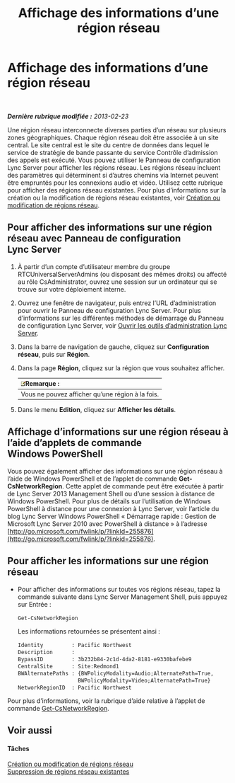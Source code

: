 ﻿---
title: Affichage des informations d’une région réseau
TOCTitle: Affichage des informations d’une région réseau
ms:assetid: 665740d0-a3ed-460f-8337-5ed945f90589
ms:mtpsurl: https://technet.microsoft.com/fr-fr/library/JJ688076(v=OCS.15)
ms:contentKeyID: 49891373
ms.date: 05/20/2016
mtps_version: v=OCS.15
ms.translationtype: HT
---

# Affichage des informations d’une région réseau

 

_**Dernière rubrique modifiée :** 2013-02-23_

Une région réseau interconnecte diverses parties d’un réseau sur plusieurs zones géographiques. Chaque région réseau doit être associée à un site central. Le site central est le site du centre de données dans lequel le service de stratégie de bande passante du service Contrôle d’admission des appels est exécuté. Vous pouvez utiliser le Panneau de configuration Lync Server pour afficher les régions réseau. Les régions réseau incluent des paramètres qui déterminent si d’autres chemins via Internet peuvent être empruntés pour les connexions audio et vidéo. Utilisez cette rubrique pour afficher des régions réseau existantes. Pour plus d’informations sur la création ou la modification de régions réseau existantes, voir [Création ou modification de régions réseau](lync-server-2013-creating-or-modifying-network-regions.md).

## Pour afficher des informations sur une région réseau avec Panneau de configuration Lync Server

1.  À partir d’un compte d’utilisateur membre du groupe RTCUniversalServerAdmins (ou disposant des mêmes droits) ou affecté au rôle CsAdministrator, ouvrez une session sur un ordinateur qui se trouve sur votre déploiement interne.

2.  Ouvrez une fenêtre de navigateur, puis entrez l’URL d’administration pour ouvrir le Panneau de configuration Lync Server. Pour plus d’informations sur les différentes méthodes de démarrage du Panneau de configuration Lync Server, voir [Ouvrir les outils d’administration Lync Server](lync-server-2013-open-lync-server-administrative-tools.md).

3.  Dans la barre de navigation de gauche, cliquez sur **Configuration réseau**, puis sur **Région**.

4.  Dans la page **Région**, cliquez sur la région que vous souhaitez afficher.
    
    <table>
    <thead>
    <tr class="header">
    <th><img src="images/Gg398920.note(OCS.15).gif" title="note" alt="note" />Remarque :</th>
    </tr>
    </thead>
    <tbody>
    <tr class="odd">
    <td>Vous ne pouvez afficher qu’une région à la fois.</td>
    </tr>
    </tbody>
    </table>


5.  Dans le menu **Edition**, cliquez sur **Afficher les détails**.

## Affichage d’informations sur une région réseau à l’aide d’applets de commande Windows PowerShell

Vous pouvez également afficher des informations sur une région réseau à l’aide de Windows PowerShell et de l’applet de commande **Get-CsNetworkRegion**. Cette applet de commande peut être exécutée à partir de Lync Server 2013 Management Shell ou d’une session à distance de Windows PowerShell. Pour plus de détails sur l’utilisation de Windows PowerShell à distance pour une connexion à Lync Server, voir l’article du blog Lync Server Windows PowerShell « Démarrage rapide : Gestion de Microsoft Lync Server 2010 avec PowerShell à distance » à l’adresse [http://go.microsoft.com/fwlink/p/?linkId=255876](http://go.microsoft.com/fwlink/p/?linkid=255876).

## Pour afficher les informations sur une région réseau

  - Pour afficher des informations sur toutes vos régions réseau, tapez la commande suivante dans Lync Server Management Shell, puis appuyez sur Entrée :
    
        Get-CsNetworkRegion
    
    Les informations retournées se présentent ainsi :
    
        Identity         : Pacific Northwest
        Description      :
        BypassID         : 3b232b84-2c1d-4da2-8181-e9330bafebe9
        CentralSite      : Site:Redmond1
        BWAlternatePaths : {BWPolicyModality=Audio;AlternatePath=True, 
                           BWPolicyModality=Video;AlternatePath=True}
        NetworkRegionID  : Pacific Northwest

Pour plus d’informations, voir la rubrique d’aide relative à l’applet de commande [Get-CsNetworkRegion](get-csnetworkregion.md).

## Voir aussi

#### Tâches

[Création ou modification de régions réseau](lync-server-2013-creating-or-modifying-network-regions.md)  
[Suppression de régions réseau existantes](lync-server-2013-deleting-existing-network-regions.md)


